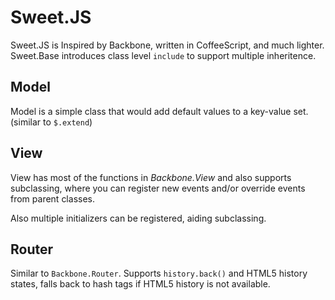 Sweet.JS
========

Sweet.JS is Inspired by Backbone, written in CoffeeScript, and much lighter.
Sweet.Base introduces class level `include` to support multiple inheritence.

Model
-----
Model is a simple class that would add default values to a key-value set. (similar to `$.extend`)

View
----
View has most of the functions in *Backbone.View* and also supports subclassing, where you can register new events and/or override events from parent classes.

Also multiple initializers can be registered, aiding subclassing.

Router
------
Similar to `Backbone.Router`. Supports `history.back()` and HTML5 history states, falls back to hash tags if HTML5 history is not available.
